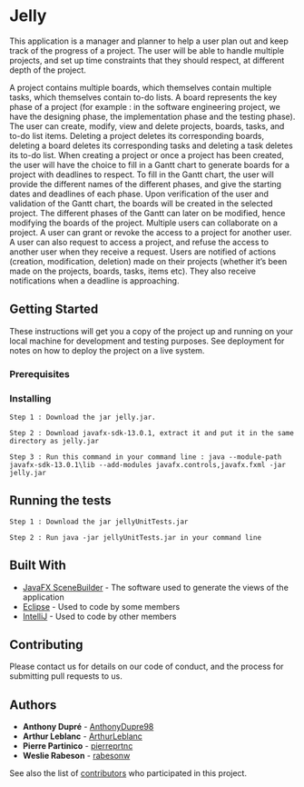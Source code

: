 # Jelly

This application is a manager and planner to help a user plan out and keep track of the progress of a project. The user will be able to handle multiple projects, and set up time constraints that they should respect, at different depth of the project.

A project contains multiple boards, which themselves contain multiple tasks, which themselves contain to-do lists. A board represents the key phase of a project (for example : in the software engineering project, we have the designing phase, the implementation phase and the testing phase). 
The user can create, modify, view and delete projects, boards, tasks, and to-do list items. Deleting a project deletes its corresponding boards, deleting a board deletes its corresponding tasks and deleting a task deletes its to-do list. 
When creating a project or once a project has been created, the user will have the choice to fill in a Gantt chart to generate boards for a project with deadlines to respect. To fill in the Gantt chart, the user will provide the different names of the different phases, and give the starting dates and deadlines of each phase. Upon verification of the user and validation of the Gantt chart, the boards will be created in the selected project. The different phases of the Gantt can later on be modified, hence modifying the boards of the project.
Multiple users can collaborate on a project. A user can grant or revoke the access to a project for another user. A user can also request to access a project, and refuse the access to another user when they receive a request. 
Users are notified of actions (creation, modification, deletion) made on their projects (whether it’s been made on the projects, boards, tasks, items etc). They also receive notifications when a deadline is approaching. 


## Getting Started

These instructions will get you a copy of the project up and running on your local machine for development and testing purposes. See deployment for notes on how to deploy the project on a live system.

### Prerequisites



### Installing

```
Step 1 : Download the jar jelly.jar.
```

```
Step 2 : Download javafx-sdk-13.0.1, extract it and put it in the same directory as jelly.jar
```

```
Step 3 : Run this command in your command line : java --module-path javafx-sdk-13.0.1\lib --add-modules javafx.controls,javafx.fxml -jar jelly.jar
```


## Running the tests

```
Step 1 : Download the jar jellyUnitTests.jar 
```

```
Step 2 : Run java -jar jellyUnitTests.jar in your command line
```

## Built With

* [JavaFX SceneBuilder](https://gluonhq.com/products/scene-builder/) - The software used to generate the views of the application
* [Eclipse](https://www.eclipse.org/) - Used to code by some members
* [IntelliJ](https://www.jetbrains.com/fr-fr/idea/) - Used to code by other members

## Contributing

Please contact us for details on our code of conduct, and the process for submitting pull requests to us.

## Authors

* **Anthony Dupré** - [AnthonyDupre98](https://github.com/AnthonyDupre98)
* **Arthur Leblanc** - [ArthurLeblanc](https://github.com/ArthurLeblanc)
* **Pierre Partinico** - [pierreprtnc](https://github.com/PierrePrtnc)
* **Weslie Rabeson** - [rabesonw](https://github.com/rabesonw)



See also the list of [contributors](https://github.com/PierrePrtnc/Jelly/contributors) who participated in this project.


